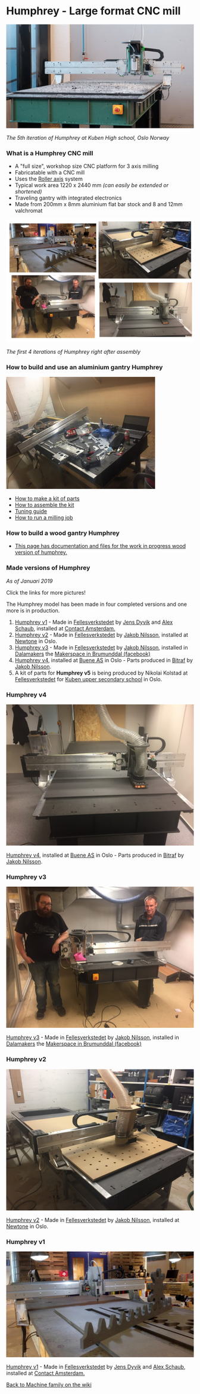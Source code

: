 # Humphrey - Large format CNC mill
 
  ![Humphrey v5](img/humphrey5-at-kuben-cropped.jpg)
 
 *The 5th iteration of Humphrey at Kuben High school, Oslo Norway*
 

 ### What is a Humphrey CNC mill
 
* A "full size", workshop size CNC platform for 3 axis milling
* Fabricatable with a CNC mill
* Uses the [Roller axis](https://github.com/fellesverkstedet/fabricatable-machines/wiki/Fabricatable-axis#roller-rail) system
* Typical work area 1220 x 2440 mm *(can easily be extended or shortened)*
* Traveling gantry with integrated electronics
* Made from 200mm x 8mm aluminium flat bar stock and 8 and 12mm valchromat

 ![Humphrey v2 Doing its first production](img/humphrey_versions1to4.jpg)
 
 *The first 4 iterations of Humphrey right after assembly*
 
### How to build and use an aluminium gantry Humphrey

[![Make your own kit](img/Small_humphrey_being_upgraded_to_rollers.JPG)](Humphrey_how_to_make.md)

* [How to make a kit of parts](Humphrey_how_to_make.md)
* [How to assemble the kit](Humphrey_how_to_assemble.md)
* [Tuning guide](tuning.md)
* [How to run a milling job](https://github.com/fellesverkstedet/fabricatable-machines/wiki/How-to-use#humphrey)

### How to build a wood gantry Humphrey

* [This page has documentation and files for the work in progress wood version of humphrey.](https://github.com/fellesverkstedet/fabricatable-machines/blob/master/humphrey-large-format-cnc/wood_version_how_to_make.md)

### Made versions of Humphrey
_As of Januari 2019_

Click the links for more pictures!

The Humphrey model has been made in four completed versions and one more is in production.

1. [Humphrey v1](humphrey_v1.md) - Made in [Fellesverkstedet](https://www.fellesverkstedet.no/) by [Jens Dyvik](http://www.dyvikdesign.com/site/) and [Alex Schaub](http://www.fabguru.com/), installed at [Contact Amsterdam.](https://contactamsterdam.nl/)
2. [Humphrey v2](humphrey_v2.md) - Made in [Fellesverkstedet](https://www.fellesverkstedet.no/) by [Jakob Nilsson](http://www.norlinkmakes.com), installed at [Newtone](https://newtone.no/) in Oslo.
3. [Humphrey v3](Humphrey_v3.md) - Made in [Fellesverkstedet](https://www.fellesverkstedet.no/) by [Jakob Nilsson](http://www.norlinkmakes.com), installed in [Dalamakers](https://dalamakers.no) the [Makerspace in Brumunddal (facebook)](https://www.facebook.com/pages/category/Nonprofit-Organization/Makerspace-i-Brumunddal-199245720667673/)
4. [Humphrey v4](Humphrey_v4.md), installed at [Buene AS](http://buene.com) in Oslo - Parts produced in [Bitraf](https://bitraf.no/) by [Jakob Nilsson](http://www.norlinkmakes.com).
5. A kit of parts for **Humphrey v5** is being produced by Nikolai Kolstad at [Fellesverkstedet](https://www.fellesverkstedet.no/) for [Kuben upper secondary school](https://kuben.vgs.no/) in Oslo.

### Humphrey v4 

[![image](img/assembled_done.jpg)](Humphrey_v4.md)

[Humphrey v4](Humphrey_v4.md), installed at [Buene AS](http://buene.com) in Oslo - Parts produced in [Bitraf](https://bitraf.no/) by [Jakob Nilsson](http://www.norlinkmakes.com).

### Humphrey v3 

[![installing_humphrey_group.jpg](img/installation/posing_with_assembled_machine.JPG)](Humphrey_v3.md)

[Humphrey v3](Humphrey_v3.md) - Made in [Fellesverkstedet](https://www.fellesverkstedet.no/) by [Jakob Nilsson](http://www.norlinkmakes.com), installed in [Dalamakers](https://dalamakers.no) the [Makerspace in Brumunddal (facebook)](https://www.facebook.com/pages/category/Nonprofit-Organization/Makerspace-i-Brumunddal-199245720667673/)

### Humphrey v2

[![Humphrey v2 Doing its first production](img/in_production.JPG)](humphrey_v2.md)

[Humphrey v2](humphrey_v2.md) - Made in [Fellesverkstedet](https://www.fellesverkstedet.no/) by [Jakob Nilsson](http://www.norlinkmakes.com), installed at [Newtone](https://newtone.no/) in Oslo.

### Humphrey v1

[![Humphrey CNC mill](./img/01humphrey-first-cuts.jpg)](humphrey_v1.md)

[Humphrey v1](humphrey_v1.md) - Made in [Fellesverkstedet](https://www.fellesverkstedet.no/) by [Jens Dyvik](http://www.dyvikdesign.com/site/) and [Alex Schaub](http://www.fabguru.com/), installed at [Contact Amsterdam.](https://contactamsterdam.nl/)

[Back to Machine family on the wiki](https://github.com/fellesverkstedet/fabricatable-machines/wiki/Machine-family)
